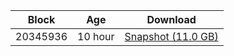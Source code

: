 |     Block   |     Age     |   Download  |
| ----------- | ----------- | ----------- |
|   20345936   |  10 hour | [Snapshot (11.0 GB)](https://s3.eu-central-1.amazonaws.com/w3coins.io/snapshots/band-mainnet/band_snapsot_latest.tar.lz4)  |
